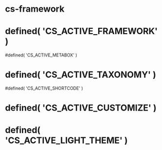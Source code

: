 # cs-framework
# defined( 'CS_ACTIVE_FRAMEWORK' )
#defined( 'CS_ACTIVE_METABOX'   ) 
# defined( 'CS_ACTIVE_TAXONOMY'   )
#defined( 'CS_ACTIVE_SHORTCODE' )
# defined( 'CS_ACTIVE_CUSTOMIZE' )
# defined( 'CS_ACTIVE_LIGHT_THEME' )
